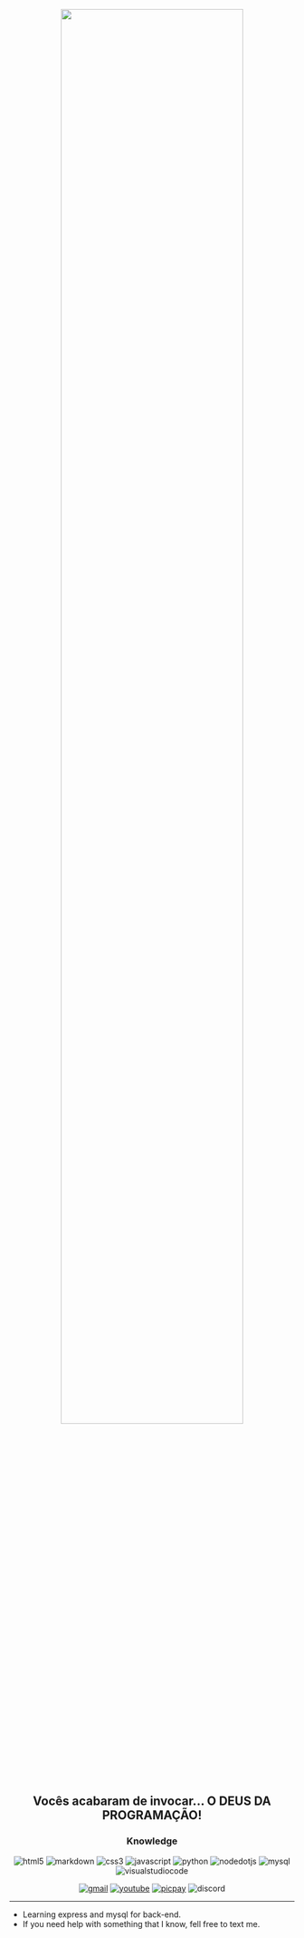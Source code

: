 <div align="center">
  
  [<img width="80%" src="deus-da-programacao.gif">](https://app.picpay.com/user/alaanvv)  
  ## Vocês acabaram de invocar... O DEUS DA PROGRAMAÇÃO!
  
  ### Knowledge
  ![html5](https://img.shields.io/badge/html-%23323330?style=for-the-badge&logo=html5&logoColor=white)
  ![markdown](https://img.shields.io/badge/md-%23323330?style=for-the-badge&logo=markdown&logoColor=white)
  ![css3](https://img.shields.io/badge/css-%23323330?style=for-the-badge&logo=css3&logoColor=white)
  ![javascript](https://img.shields.io/badge/js-%23323330?style=for-the-badge&logo=javascript&logoColor=white)
  ![python](https://img.shields.io/badge/python-%23323330?style=for-the-badge&logo=python&logoColor=white)
  ![nodedotjs](https://img.shields.io/badge/Node.js-%23323330?style=for-the-badge&logo=nodedotjs&logoColor=white)
  ![mysql](https://img.shields.io/badge/MySql-%23323330?style=for-the-badge&logo=mysql&logoColor=white)
  ![visualstudiocode](https://img.shields.io/badge/VSCode-%23323330?style=for-the-badge&logo=visualstudiocode&logoColor=white)  

  [![gmail](https://img.shields.io/badge/Gmail-%23323330?style=for-the-badge&logo=gmail&logoColor=white)](mailto:alanzerababaca@gmail.com")
  [![youtube](https://img.shields.io/badge/YouTube-%23323330?style=for-the-badge&logo=youtube&logoColor=white)](https://youtube.com/@alaanvv)
  [![picpay](https://img.shields.io/badge/picpay-%23323330?style=for-the-badge&logo=picpay&logoColor=white)](https://app.picpay.com/user/alaanvv)
  ![discord](https://img.shields.io/badge/alaanvv_5148-%23323330?style=for-the-badge&logo=discord&logoColor=white)

  ---

</div>
 
 - Learning express and mysql for back-end.
 - If you need help with something that I know, fell free to text me.
